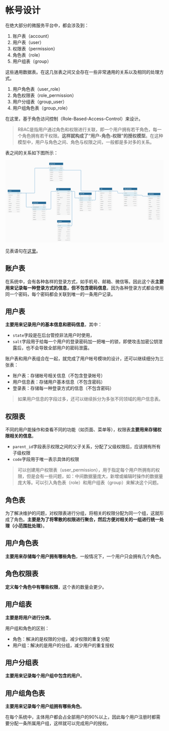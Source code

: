 # 帐号设计

在绝大部分的微服务平台中，都会涉及到：

1. 账户表（account）
2. 用户表（user）
3. 权限表（permission）
4. 角色表（role）
5. 用户组表（group）

这些通用数据表。在这几张表之间又会存在一些非常通用的关系以及相同的处理方式。

1. 用户角色表（user_role）
2. 角色权限表（role_permission）
3. 用户分组表（group_user）
4. 用户组角色表（group_role）

在这里，基于角色访问控制（Role-Based-Access-Control）来设计。

> RBAC是指用户通过角色和权限进行关联，即一个用户拥有若干角色，每一个角色拥有若干权限。**这样就构成了“用户-角色-权限”的授权模型**。在这种模型中，用户与角色之间、角色与权限之间，一般都是多对多的关系。

表之间的关系如下图所示：

![image](../images/database.png)

见表语句在[这里](../pkg/create-table.sql)。

## 账户表

在系统中，会有各种各样的登录方式，如手机号、邮箱、微信等。因此这个表**主要用来记录每一种登录方式的信息，但不包含密码信息**，因为各种登录方式都会使用同一个密码，每个密码都会关联到唯一的一条用户记录。

## 用户表

**主要用来记录用户的基本信息和密码信息**，其中：

- `state`字段是在后台管控非法用户时使用，
- `salt`字段用于给每一个用户的登录密码加一把唯一的锁，即使攻击加密公钥泄露后，也不会导致全部用户的密码泄露。

账户表和用户表组合在一起，就完成了用户帐号模块的设计，还可以继续细分为三张表：

- 账户表：存储帐号相关信息（不包含登录帐号）
- 用户信息表：存储用户基本信息（不包含密码）
- 登录表：存储每一种登录方式的信息（不包含密码）

> 如果用户信息的字段过多，还可以继续拆分为多张不同领域的用户信息表。

## 权限表

不同的用户能操作和查看不同的功能（如页面、菜单等），权限表**主要用来存储权限相关的信息**。

- `parent_id`字段表示权限之间的父子关系，分配了父级权限后，应该拥有所有子级权限
- `code`字段用于唯一表示具体的权限

> 可以创建用户权限表（user_permission），用于指定每个用户所拥有的权限，但是会有一些问题，如：中间数据量庞大，新增或编辑时操作的数据量庞大等。可以引入角色表（role）和用户组表（group）来解决这个问题。

## 角色表

为了解决维护的问题，对权限表进行分组，将相关的权限分配为同一个组，这就形成了角色。**主要是为了将零散的权限进行聚合，然后方便对相关的一组进行统一处理（小范围批处理）**。

## 用户角色表

**主要用来存储每个用户拥有哪些角色**，一般情况下，一个用户只会拥有几个角色。

## 角色权限表

**定义每个角色中有哪些权限**，这个表的数量会更少。

## 用户组表

**主要是将用户进行分类**。

用户组和角色的区别：

- 角色：解决的是权限的分组，减少权限的重复分配
- 用户组：解决的是用户的分组，减少用户的重复授权

## 用户分组表

**主要用来记录每个用户组中包含的用户**。

## 用户组角色表

**主要用来记录每个用户组拥有哪些角色**。

在每个系统中，主体用户都会占全部用户的90%以上，因此每个用户注册时都需要分配一条所属用户组，这样就可以完成用户的授权。

